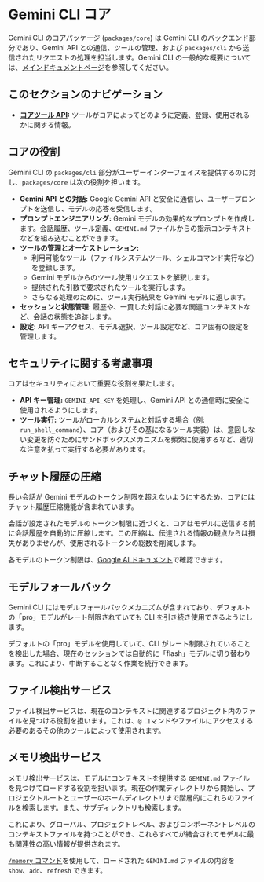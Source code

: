 # Gemini CLI コア

Gemini CLI のコアパッケージ (`packages/core`) は Gemini CLI のバックエンド部分であり、Gemini API との通信、ツールの管理、および `packages/cli` から送信されたリクエストの処理を担当します。Gemini CLI の一般的な概要については、[メインドキュメントページ](../index.md)を参照してください。

## このセクションのナビゲーション

- **[コアツール API](./tools-api.md):** ツールがコアによってどのように定義、登録、使用されるかに関する情報。

## コアの役割

Gemini CLI の `packages/cli` 部分がユーザーインターフェイスを提供するのに対し、`packages/core` は次の役割を担います。

- **Gemini API との対話:** Google Gemini API と安全に通信し、ユーザープロンプトを送信し、モデルの応答を受信します。
- **プロンプトエンジニアリング:** Gemini モデルの効果的なプロンプトを作成します。会話履歴、ツール定義、`GEMINI.md` ファイルからの指示コンテキストなどを組み込むことができます。
- **ツールの管理とオーケストレーション:**
  - 利用可能なツール（ファイルシステムツール、シェルコマンド実行など）を登録します。
  - Gemini モデルからのツール使用リクエストを解釈します。
  - 提供された引数で要求されたツールを実行します。
  - さらなる処理のために、ツール実行結果を Gemini モデルに返します。
- **セッションと状態管理:** 履歴や、一貫した対話に必要な関連コンテキストなど、会話の状態を追跡します。
- **設定:** API キーアクセス、モデル選択、ツール設定など、コア固有の設定を管理します。

## セキュリティに関する考慮事項

コアはセキュリティにおいて重要な役割を果たします。

- **API キー管理:** `GEMINI_API_KEY` を処理し、Gemini API との通信時に安全に使用されるようにします。
- **ツール実行:** ツールがローカルシステムと対話する場合（例: `run_shell_command`）、コア（およびその基になるツール実装）は、意図しない変更を防ぐためにサンドボックスメカニズムを頻繁に使用するなど、適切な注意を払って実行する必要があります。

## チャット履歴の圧縮

長い会話が Gemini モデルのトークン制限を超えないようにするため、コアにはチャット履歴圧縮機能が含まれています。

会話が設定されたモデルのトークン制限に近づくと、コアはモデルに送信する前に会話履歴を自動的に圧縮します。この圧縮は、伝達される情報の観点からは損失がありませんが、使用されるトークンの総数を削減します。

各モデルのトークン制限は、[Google AI ドキュメント](https://ai.google.dev/gemini-api/docs/models)で確認できます。

## モデルフォールバック

Gemini CLI にはモデルフォールバックメカニズムが含まれており、デフォルトの「pro」モデルがレート制限されていても CLI を引き続き使用できるようにします。

デフォルトの「pro」モデルを使用していて、CLI がレート制限されていることを検出した場合、現在のセッションでは自動的に「flash」モデルに切り替わります。これにより、中断することなく作業を続行できます。

## ファイル検出サービス

ファイル検出サービスは、現在のコンテキストに関連するプロジェクト内のファイルを見つける役割を担います。これは、`@` コマンドやファイルにアクセスする必要のあるその他のツールによって使用されます。

## メモリ検出サービス

メモリ検出サービスは、モデルにコンテキストを提供する `GEMINI.md` ファイルを見つけてロードする役割を担います。現在の作業ディレクトリから開始し、プロジェクトルートとユーザーのホームディレクトリまで階層的にこれらのファイルを検索します。また、サブディレクトリも検索します。

これにより、グローバル、プロジェクトレベル、およびコンポーネントレベルのコンテキストファイルを持つことができ、これらすべてが結合されてモデルに最も関連性の高い情報が提供されます。

[`/memory` コマンド](../cli/commands.md)を使用して、ロードされた `GEMINI.md` ファイルの内容を `show`、`add`、`refresh` できます。
